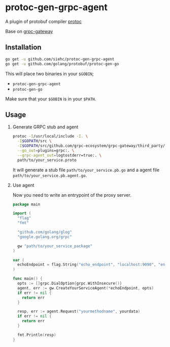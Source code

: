 # protoc-gen-grpc-agent
A plugin of protobuf compiler [protoc](https://github.com/protocolbuffers/protobuf)

Base on [grpc-gateway](https://github.com/grpc-ecosystem/grpc-gateway)

## Installation
```sh
go get -u github.com/siehc/protoc-gen-grpc-agent
go get -u github.com/golang/protobuf/protoc-gen-go
```

This will place two binaries in your `$GOBIN`;

* `protoc-gen-grpc-agent`
* `protoc-gen-go`

Make sure that your `$GOBIN` is in your `$PATH`.

## Usage
1. Generate GRPC stub and agent

   ```sh
   protoc -I/usr/local/include -I. \
     -I$GOPATH/src \
     -I$GOPATH/src/github.com/grpc-ecosystem/grpc-gateway/third_party/googleapis \
     --go_out=plugins=grpc:. \
     --grpc-agent_out=logtostderr=true:. \
     path/to/your_service.proto
   ```

   It will generate a stub file `path/to/your_service.pb.go` and a agent file `path/to/your_service.pb.agent.go`.

1. Use agent

   Now you need to write an entrypoint of the proxy server.
   ```go
   package main

   import (
     "flag"
     "fmt"

     "github.com/golang/glog"
     "google.golang.org/grpc"

     gw "path/to/your_service_package"
   )

   var (
     echoEndpoint = flag.String("echo_endpoint", "localhost:9090", "endpoint of YourService")
   )

   func main() {
     opts := []grpc.DialOption{grpc.WithInsecure()}
     agent, err := gw.CreateYourServiceAgent(*echoEndpoint, opts)
     if err != nil {
       return err
     }

     resp, err := agent.Request("yourmethodname", yourdata)
     if err != nil {
       return err
     }

     fmt.Println(resp)
   }
   ```